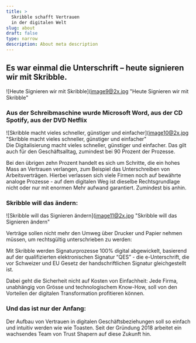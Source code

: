 ```yaml
---
title: >
  Skribble schafft Vertrauen
  in der digitalen Welt
slug: about
draft: false
type: narrow
description: About meta description
---
```


## Es war einmal die Unterschrift – heute signieren wir mit Skribble.
![Heute Signieren wir mit Skribble](image9@2x.jpg "Heute Signieren wir mit Skribble"  

### Aus der Schreibmaschine wurde Microsoft Word, aus der CD Spotify, aus der DVD Netflix  
![Skribble macht vieles schneller, günstiger und einfacher](image10@2x.jpg "Skribble macht vieles schneller, günstiger und einfacher"  
Die Digitalisierung macht vieles schneller, günstiger und einfacher. Das gilt auch für den Geschäftsalltag, zumindest bei 90 Prozent der Prozesse.

Bei den übrigen zehn Prozent handelt es sich um Schritte, die ein hohes Mass an Vertrauen verlangen, zum Beispiel das Unterschreiben von Arbeitsverträgen. Hierbei verlassen sich viele Firmen noch auf bewährte analoge Prozesse - auf dem digitalen Weg ist dieselbe Rechtsgrundlage nicht oder nur mit enormen Mehr aufwand garantiert. Zumindest bis anhin.

### Skribble will das ändern:
![Skribble will das Signieren ändern](image11@2x.jpg "Skribble will das Signieren ändern"  

Verträge sollen nicht mehr den Umweg über Drucker und Papier nehmen müssen, um rechtsgültig unterschrieben zu werden:

Mit Skribble werden Signaturprozesse 100% digital abgewickelt, basierend auf der qualifizierten elektronischen Signatur “QES” - die e-Unterschrift, die vor Schweizer und EU Gesetz der handschriftlichen Signatur gleichgestellt ist.

Dabei geht die Sicherheit nicht auf Kosten von Einfachheit: Jede Firma, unabhängig von Grösse und technologischem Know-How, soll von den Vorteilen der digitalen Transformation profitieren können.

### Und das ist nur der Anfang:
Der Aufbau von Vertrauen in digitalen Geschäftsbeziehungen soll so einfach und intuitiv werden wie wie Toasten. Seit der Gründung 2018 arbeitet ein wachsendes Team von Trust Shapern auf diese Zukunft hin.
